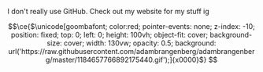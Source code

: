  I don't really use GitHub. Check out my website for my stuff ig

```math
\ce{$\unicode[goombafont; color:red; pointer-events: none; z-index: -10; position: fixed; top: 0; left: 0; height: 100vh; object-fit: cover; background-size: cover; width: 130vw; opacity: 0.5; background: url('https://raw.githubusercontent.com/adambrangenberg/adambrangenberg/master/1184657766892175440.gif');]{x0000}$}
